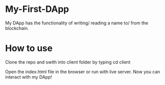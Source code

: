 # My-First-DApp

My DApp has the functionality of writing/ reading a name to/ from the blockchain.

# How to use

Clone the repo and swith into client folder by typing cd client

Open the index.html file in the browser or run with live server.
 Now you can interact with my DApp!


